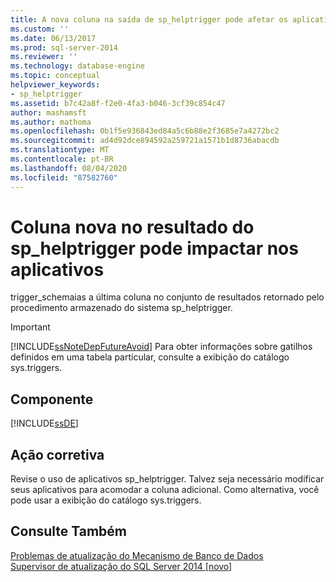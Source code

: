 ```yaml
---
title: A nova coluna na saída de sp_helptrigger pode afetar os aplicativos | Microsoft Docs
ms.custom: ''
ms.date: 06/13/2017
ms.prod: sql-server-2014
ms.reviewer: ''
ms.technology: database-engine
ms.topic: conceptual
helpviewer_keywords:
- sp_helptrigger
ms.assetid: b7c42a8f-f2e0-4fa3-b046-3cf39c854c47
author: mashamsft
ms.author: mathoma
ms.openlocfilehash: 0b1f5e936843ed84a5c6b88e2f3685e7a4272bc2
ms.sourcegitcommit: ad4d92dce894592a259721a1571b1d8736abacdb
ms.translationtype: MT
ms.contentlocale: pt-BR
ms.lasthandoff: 08/04/2020
ms.locfileid: "87582760"
---
```

# <a name="new-column-in-output-of-sp_helptrigger-may-impact-applications"></a>Coluna nova no resultado do sp_helptrigger pode impactar nos aplicativos
  trigger_schemaias a última coluna no conjunto de resultados retornado pelo procedimento armazenado do sistema sp_helptrigger.  
  
> [!IMPORTANT]  
>  [!INCLUDE[ssNoteDepFutureAvoid](../../includes/ssnotedepfutureavoid-md.md)] Para obter informações sobre gatilhos definidos em uma tabela particular, consulte a exibição do catálogo sys.triggers.  
  
## <a name="component"></a>Componente  
 [!INCLUDE[ssDE](../../includes/ssde-md.md)]  
  
## <a name="corrective-action"></a>Ação corretiva  
 Revise o uso de aplicativos sp_helptrigger. Talvez seja necessário modificar seus aplicativos para acomodar a coluna adicional. Como alternativa, você pode usar a exibição do catálogo sys.triggers.  
  
## <a name="see-also"></a>Consulte Também  
 [Problemas de atualização do Mecanismo de Banco de Dados](../../../2014/sql-server/install/database-engine-upgrade-issues.md)   
 [Supervisor de atualização do SQL Server 2014 &#91;novo&#93;](sql-server-2014-upgrade-advisor.md)  
  
  
